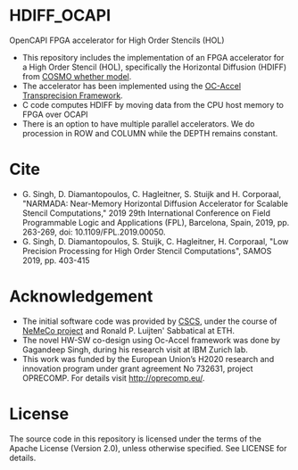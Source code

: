 # HDIFF_OCAPI
OpenCAPI FPGA accelerator for High Order Stencils (HOL)


* This repository includes the implementation of an FPGA accelerator for a High Order Stencil (HOL), specifically the Horizontal Diffusion  (HDIFF) from [COSMO whether model](http://www.cosmo-model.org/).
* The accelerator has been implemented using the [OC-Accel Transprecision Framework](https://github.com/oprecomp/oc-accel-tp).
* C code computes HDIFF by moving data from the CPU host memory to FPGA over OCAPI
* There is an option to have multiple parallel accelerators. We do procession in ROW and COLUMN while the DEPTH remains constant.


# Cite
* G. Singh, D. Diamantopoulos, C. Hagleitner, S. Stuijk and H. Corporaal, "NARMADA: Near-Memory Horizontal Diffusion Accelerator for Scalable Stencil Computations," 2019 29th International Conference on Field Programmable Logic and Applications (FPL), Barcelona, Spain, 2019, pp. 263-269, doi: 10.1109/FPL.2019.00050.
* G. Singh, D. Diamantopoulos, S. Stuijk, C. Hagleitner, H. Corporaal, "Low Precision Processing for High Order Stencil Computations", SAMOS 2019, pp. 403-415

# Acknowledgement
* The initial software code was provided by [CSCS](https://www.cscs.ch/), under the course of [NeMeCo project](https://cordis.europa.eu/project/id/676240) and Ronald P. Luijten' Sabbatical at ETH.
* The novel HW-SW co-design using Oc-Accel framework was done by Gagandeep Singh, during his research visit at IBM Zurich lab.
* This work was funded by the European Union’s H2020 research and innovation program under grant agreement No 732631, project OPRECOMP. For details visit http://oprecomp.eu/.

# License
The source code in this repository is licensed under the terms of the Apache License (Version 2.0), unless otherwise specified. See LICENSE for details.
